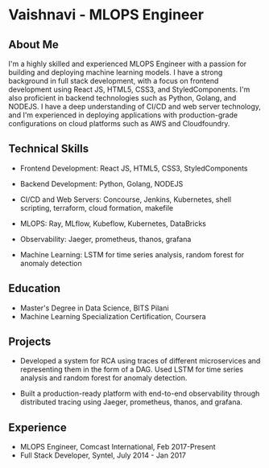 # Vaishnavi - MLOPS Engineer

## About Me

I'm a highly skilled and experienced MLOPS Engineer with a passion for building and deploying machine learning models. I have a strong background in full stack development, with a focus on frontend development using React JS, HTML5, CSS3, and StyledComponents. I'm also proficient in backend technologies such as Python, Golang, and NODEJS. I have a deep understanding of CI/CD and web server technology, and I'm experienced in deploying applications with production-grade configurations on cloud platforms such as AWS and Cloudfoundry.

## Technical Skills

- Frontend Development: React JS, HTML5, CSS3, StyledComponents

- Backend Development: Python, Golang, NODEJS

- CI/CD and Web Servers: Concourse, Jenkins, Kubernetes, shell scripting, terraform, cloud formation, makefile

- MLOPS: Ray, MLflow, Kubeflow, Kubernetes, DataBricks

- Observability: Jaeger, prometheus, thanos, grafana

- Machine Learning: LSTM for time series analysis, random forest for anomaly detection

## Education

- Master's Degree in Data Science, BITS Pilani
- Machine Learning Specialization Certification, Coursera

## Projects

- Developed a system for RCA using traces of different microservices and representing them in the form of a DAG. Used LSTM for time series analysis and random forest for anomaly detection.

- Built a production-ready platform with end-to-end observability through distributed tracing using Jaeger, prometheus, thanos, and grafana.

## Experience

- MLOPS Engineer, Comcast International, Feb 2017-Present
- Full Stack Developer, Syntel, July 2014 - Jan 2017
